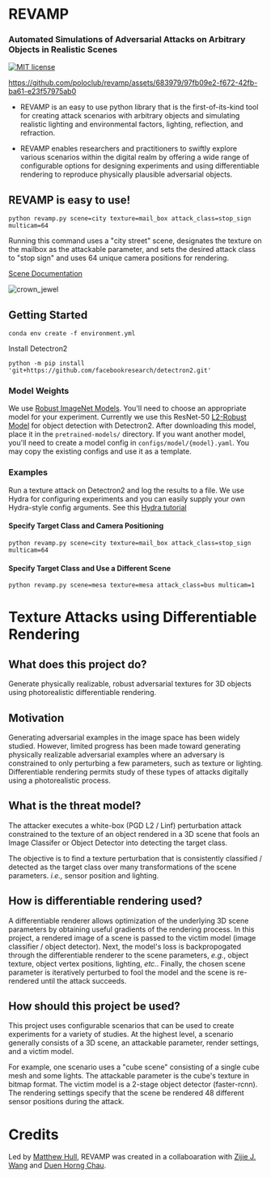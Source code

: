 # REVAMP
### Automated Simulations of Adversarial Attacks on Arbitrary Objects in Realistic Scenes
[![MIT license](http://img.shields.io/badge/license-BSD--3-brightgreen.svg)](http://opensource.org/licenses/MIT)
<!-- [![arXiv](https://img.shields.io/badge/arXiv-2110.11227-b3131b.svg)](https://arxiv.org/abs/xxxx.xxxxx) -->

https://github.com/poloclub/revamp/assets/683979/97fb09e2-f672-42fb-ba61-e23f57975ab0

- REVAMP is an easy to use python library that is the first-of-its-kind tool for creating attack scenarios with arbitrary objects and simulating realistic lighting and environmental factors, lighting, reflection, and refraction.
 
- REVAMP enables researchers and practitioners to swiftly explore various scenarios within the digital realm by offering a wide range of configurable options for designing experiments and using differentiable rendering to reproduce physically plausible adversarial objects.

## REVAMP is easy to use!  
`python revamp.py scene=city texture=mail_box attack_class=stop_sign multicam=64`

Running this command uses a "city street" scene, designates the texture on the mailbox as the attackable parameter, and sets the desired attack class to "stop sign" and uses 64 unique camera positions for rendering.

[Scene Documentation](https://github.com/poloclub/revamp/blob/main/docs/scenes.md)

![crown_jewel](https://github.com/matthewdhull/diff_rendering_attack/assets/683979/95dc6b8e-a948-4989-b3da-951e94ad4c72)

## Getting Started

`conda env create -f environment.yml`

Install Detectron2

`python -m pip install 'git+https://github.com/facebookresearch/detectron2.git'`

### Model Weights
We use [Robust ImageNet Models](https://huggingface.co/madrylab/robust-imagenet-models). You'll need to choose an appropriate model for your experiment. Currently we use this ResNet-50 [L2-Robust Model](https://huggingface.co/madrylab/robust-imagenet-models/resolve/main/resnet50_l2_eps0.05.ckpt) for object detection with Detectron2. After downloading this model, place it in the `pretrained-models/` directory.  If you want another model, you'll need to create a model config in `configs/model/{model}.yaml`. You may copy the existing configs and use it as a template.

### Examples
Run a texture attack on Detectron2 and log the results to a file.  We use Hydra for configuring experiments and you can easily supply your own Hydra-style config arguments. See this [Hydra tutorial](https://hydra.cc/docs/tutorials/basic/your_first_app/simple_cli/)

#### Specify Target Class and Camera Positioning
`python revamp.py scene=city texture=mail_box attack_class=stop_sign multicam=64`

#### Specify Target Class and Use a Different Scene
`python revamp.py scene=mesa texture=mesa attack_class=bus multicam=1`

# Texture Attacks using Differentiable Rendering

## What does this project do?  
Generate physically realizable, robust adversarial textures for 3D objects using photorealistic differentiable rendering. 

## Motivation
Generating adversarial examples in the image space has been widely studied.  However, limited progress has been made toward generating physically realizable adversarial examples where an adversary is constrained to only perturbing a few parameters, such as texture or lighting.  Differentiable rendering permits study of these types of attacks digitally using a photorealistic process.  

## What is the threat model?
The attacker executes a white-box (PGD L2 / Linf) perturbation attack constrained to the texture of an object rendered in a 3D scene that fools an Image Classifer or Object Detector into detecting the target class. 

The objective is to find a texture perturbation that is consistently classified / detected as the target class over many transformations of the scene parameters. _i.e.,_ sensor position and lighting. 

## How is differentiable rendering used?

A differentiable renderer allows optimization of the underlying 3D scene parameters by obtaining useful gradients of the rendering process. In this project, a rendered image of a scene is passed to the victim model (image classifier / object detector). Next, the model's loss is backpropogated through the differentiable renderer to the scene parameters, _e.g._, object texture, object vertex positions, lighting, _etc._. Finally, the chosen scene parameter is iteratively perturbed to fool the model and the scene is re-rendered until the attack succeeds. 

## How should this project be used?
This project uses configurable scenarios that can be used to create experiments for a variety of studies.  At the highest level, a scenario generally consists of a 3D scene, an attackable parameter, render settings, and a victim model.  

For example, one scenario uses a "cube scene" consisting of a single cube mesh and some lights.  The attackable parameter is the cube's texture in bitmap format. The victim model is a 2-stage object detector (faster-rcnn).  The rendering settings specify that the scene be rendered 48 different sensor positions during the attack.  



# Credits
Led by [Matthew Hull](https://matthewdhull.github.io), REVAMP was created in a collaboaration with  [Zijie J. Wang](https://zijie.wang) and [Duen Horng Chau](https://poloclub.github.io/polochau/).

<!-- # Citation
To learn more about REVAMP, please read our preliminary two-page [demo paper](https://arxiv.org/abs/2110.11227). Thanks!

```latex
@inproceedings{hull2021autogradeviz,
      title={Towards Automatic Grading of D3.js Visualizations},
      author={Matthew Hull, Connor Guerin, Justin Chen, Susanta Routray, Duen Horng (Polo) Chau},
      booktitle = {IEEE Visualization Conference (VIS), Poster},
      year={2021}}
``` -->
